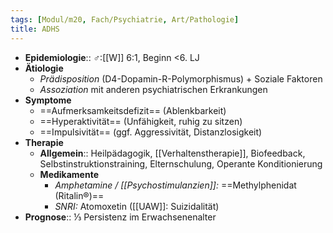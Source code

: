 ```yaml
---
tags: [Modul/m20, Fach/Psychiatrie, Art/Pathologie]
title: ADHS
---
```

- **Epidemiologie**:: ♂:[[W]] 6:1, Beginn <6. LJ
- **Ätiologie**
	- *Prädisposition* (D4-Dopamin-R-Polymorphismus) + Soziale Faktoren
	- *Assoziation* mit anderen psychiatrischen Erkrankungen
- **Symptome**
	- ==Aufmerksamkeitsdefizit== (Ablenkbarkeit)
	- ==Hyperaktivität== (Unfähigkeit, ruhig zu sitzen)
	- ==Impulsivität== (ggf. Aggressivität, Distanzlosigkeit)
- **Therapie**
	- **Allgemein**:: Heilpädagogik, [[Verhaltenstherapie]], Biofeedback, Selbstinstruktionstraining, Elternschulung, Operante Konditionierung
	- **Medikamente**
		- *Amphetamine / [[Psychostimulanzien]]:* ==Methylphenidat (Ritalin®)==
		- *SNRI:* Atomoxetin ([[UAW]]: Suizidalität)
- **Prognose**:: ⅓ Persistenz im Erwachsenenalter